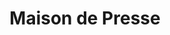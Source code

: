 ---
title: "Maison de Presse"
url: /arzacq-arraziguet/maison-de-presse/
shop: marchand de journaux
---